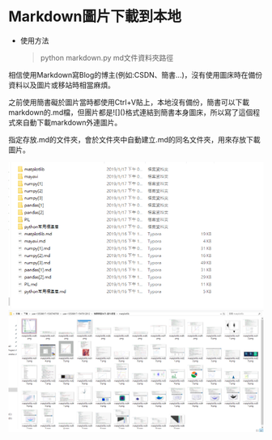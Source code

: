 # Markdown圖片下載到本地



- 使用方法

  > python markdown.py md文件資料夾路徑



相信使用Markdown寫Blog的博主(例如:CSDN、簡書...)，沒有使用圖床時在備份資料以及圖片或移站時相當麻煩。

之前使用簡書礙於圖片當時都使用Ctrl+V貼上，本地沒有備份，簡書可以下載markdown的.md檔，但團片都是\!\[]()格式連結到簡書本身圖床，所以寫了這個程式來自動下載markdown外連圖片。

指定存放.md的文件夾，會於文件夾中自動建立.md的同名文件夾，用來存放下載圖片。

![](13539817-a15f5660c23ad5d5.png)       
![](13539817-2d02798b6df6b261.png)


